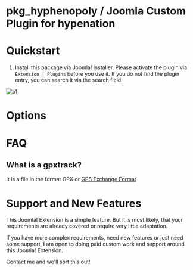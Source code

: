 # pkg_hyphenopoly / Joomla Custom Plugin for hypenation
 
# Quickstart

1. Install this package via Joomla! installer. 
Please activate the plugin via `Extension | Plugins` before you use it. 
If you do not find the plugin entry, you can search it via the search field.

![b1](https://user-images.githubusercontent.com/9974686/51280066-0263b100-19df-11e9-8113-647e1429ae3d.png)


# Options



# FAQ
## What is a gpxtrack?
It is a file in the format GPX or [GPS Exchange Format](https://en.wikipedia.org/wiki/GPS_Exchange_Format)

# Support and New Features

This Joomla! Extension is a simple feature. But it is most likely, that your requirements are 
already covered or require very little adaptation.

If you have more complex requirements, need new features or just need some support, 
I am open to doing paid custom work and support around this Joomla! Extension. 

Contact me and we'll sort this out!
